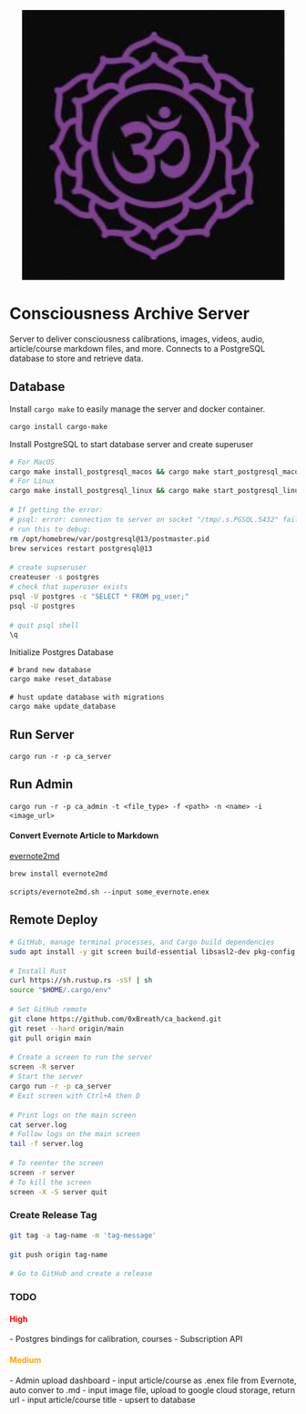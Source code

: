 <p align="center">
  <a href="https://consciousnessarchive.com">
    <img alt="Consciousness Archive" src="./logo.png" />
  </a>
</p>

[//]: # (# Consciousness Archive)


# Consciousness Archive Server
Server to deliver consciousness calibrations, images, videos, audio, article/course markdown files, and more.
Connects to a PostgreSQL database to store and retrieve data.


## Database

Install `cargo make` to easily manage the server and docker container.
```bash
cargo install cargo-make
```

Install PostgreSQL to start database server and create superuser
```bash
# For MacOS
cargo make install_postgresql_macos && cargo make start_postgresql_macos
# For Linux
cargo make install_postgresql_linux && cargo make start_postgresql_linux

# If getting the error: 
# psql: error: connection to server on socket "/tmp/.s.PGSQL.5432" failed: FATAL
# run this to debug:
rm /opt/homebrew/var/postgresql@13/postmaster.pid
brew services restart postgresql@13

# create supseruser
createuser -s postgres
# check that superuser exists
psql -U postgres -c "SELECT * FROM pg_user;"
psql -U postgres

# quit psql shell
\q
```

Initialize Postgres Database
```shell
# brand new database
cargo make reset_database

# hust update database with migrations
cargo make update_database
```

## Run Server
```shell
cargo run -r -p ca_server
```

## Run Admin
```shell
cargo run -r -p ca_admin -t <file_type> -f <path> -n <name> -i <image_url>
```

#### Convert Evernote Article to Markdown
[evernote2md](https://github.com/wormi4ok/evernote2md)
```shell
brew install evernote2md

scripts/evernote2md.sh --input some_evernote.enex
```


## Remote Deploy
```bash
# GitHub, manage terminal processes, and Cargo build dependencies
sudo apt install -y git screen build-essential libsasl2-dev pkg-config libfontconfig libfontconfig1-dev

# Install Rust
curl https://sh.rustup.rs -sSf | sh
source "$HOME/.cargo/env"

# Set GitHub remote
git clone https://github.com/0xBreath/ca_backend.git
git reset --hard origin/main
git pull origin main

# Create a screen to run the server
screen -R server
# Start the server
cargo run -r -p ca_server
# Exit screen with Ctrl+A then D

# Print logs on the main screen
cat server.log
# Follow logs on the main screen
tail -f server.log

# To reenter the screen
screen -r server
# To kill the screen
screen -X -S server quit
```

### Create Release Tag
```bash
git tag -a tag-name -m 'tag-message'

git push origin tag-name

# Go to GitHub and create a release
```


### TODO
<h4 style="color: red"> High </h4>
  - Postgres bindings for calibration, courses
  - Subscription API

<h4 style="color: orange"> Medium </h4>
- Admin upload dashboard
  - input article/course as .enex file from Evernote, auto conver to .md
  - input image file, upload to google cloud storage, return url
  - input article/course title
  - upsert to database